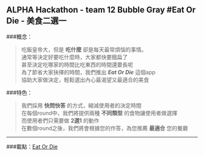 ALPHA Hackathon - team 12  Bubble Gray
#Eat Or Die - 美食二選一  
----------------------------------------------------------------------------
###概念：
>吃飯皇帝大，但是 **吃什麼** 卻是每天最常煩惱的事情。  
>通常等決定好要吃什麼時，大家都快要餓扁了  
>甚至決定吃哪家的時間比吃東西的時間還要長呢  
>為了節省大家抉擇的時間，我們推出 ***Eat Or Die*** 這個app  
>協助大家做決定，輕鬆選出內心最渴望又最適合的美食  

###特色：
>我們採用 **快問快答** 的方式，縮減使用者的決定時間  
>在每個round中，我們將提供兩種 **不同類型** 的食物讓使用者做選擇  
>而使用者們只需要做 **2選1** 的動作  
>在數個round之後，我們將會根據您的作答，為您推薦 **最適合** 您的餐廳  

----------------------------------------------------------------------------
###載點：[Eat Or Die](http://wemyju.wix.com/eat-or-die)
